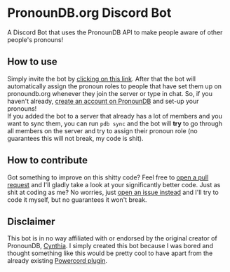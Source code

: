 # PronounDB.org Discord Bot

A Discord Bot that uses the PronounDB API to make people aware of other people's pronouns!

## How to use

Simply invite the bot by [clicking on this link](https://nurmarv.in/invite-pronoundb-bot). After that the bot will automatically assign the pronoun roles to people that have set them up on pronoundb.org whenever they join the server or type in chat. So, if you haven't already, [create an account on PronounDB](https://pronoundb.org/register) and set-up your pronouns! \
If you added the bot to a server that already has a lot of members and you want to sync them, you can run `pdb sync` and the bot will **try** to go through all members on the server and try to assign their pronoun role (no guarantees this will not break, my code is shit).

## How to contribute

Got something to improve on this shitty code? Feel free to [open a pull request](https://github.com/NurMarvin/pronoundb-bot/pulls) and I'll gladly take a look at your significantly better code. Just as shit at coding as me? No worries, just [open an issue instead](https://github.com/NurMarvin/pronoundb-bot/issues/new) and I'll try to code it myself, but no guarantees it won't break.

## Disclaimer

This bot is in no way affiliated with or endorsed by the original creator of PronounDB, [Cynthia](https://github.com/cyyynthia/). I simply created this bot because I was bored and thought something like this would be pretty cool to have apart from the already existing [Powercord plugin](https://github.com/cyyynthia/pronoundb-powercord).

